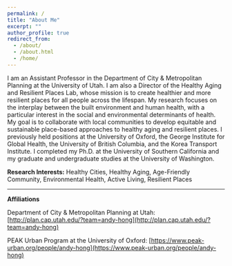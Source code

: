 ```yaml
---
permalink: /
title: "About Me"
excerpt: ""
author_profile: true
redirect_from: 
  - /about/
  - /about.html
  - /home/
---
```

I am an Assistant Professor in the Department of City & Metropolitan Planning at the University of Utah. I am also a Director of the Healthy Aging and Resilient Places Lab, whose mission is to create healthier and more resilient places for all people across the lifespan. My research focuses on the interplay between the built environment and human health, with a particular interest in the social and environmental determinants of health. My goal is to collaborate with local communities to develop equitable and sustainable place-based approaches to healthy aging and resilient places. I previously held positions at the University of Oxford, the George Institute for Global Health, the University of British Columbia, and the Korea Transport Institute. I completed my Ph.D. at the University of Southern California and my graduate and undergraduate studies at the University of Washington.

**Research Interests:** Healthy Cities, Healthy Aging, Age-Friendly Community, Environmental Health, Active Living, Resilient Places

---

**Affiliations**

Department of City & Metropolitan Planning at Utah:
[http://plan.cap.utah.edu/?team=andy-hong](http://plan.cap.utah.edu/?team=andy-hong)

PEAK Urban Program at the University of Oxford:
[https://www.peak-urban.org/people/andy-hong](https://www.peak-urban.org/people/andy-hong)
